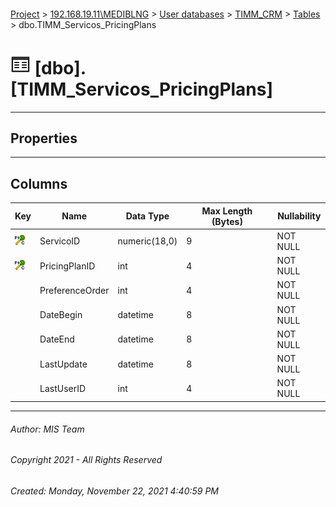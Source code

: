 #### 

[Project](../../../../index.md) > [192.168.19.11\\MEDIBLNG](../../../index.md) > [User databases](../../index.md) > [TIMM_CRM](../index.md) > [Tables](Tables.md) > dbo.TIMM_Servicos_PricingPlans

# ![Tables](../../../../Images/Table32.png) [dbo].[TIMM_Servicos_PricingPlans]

---

## <a name="#properties"></a>Properties



---

## <a name="#columns"></a>Columns

| Key | Name | Data Type | Max Length (Bytes) | Nullability |
|---|---|---|---|---|
| [![Cluster Primary Key PK_TIMM_Servicos_PricingPlans: ServicoID\PricingPlanID](../../../../Images/pkcluster.png)](#indexes) | ServicoID | numeric(18,0) | 9 | NOT NULL |
| [![Cluster Primary Key PK_TIMM_Servicos_PricingPlans: ServicoID\PricingPlanID](../../../../Images/pkcluster.png)](#indexes) | PricingPlanID | int | 4 | NOT NULL |
|  | PreferenceOrder | int | 4 | NOT NULL |
|  | DateBegin | datetime | 8 | NOT NULL |
|  | DateEnd | datetime | 8 | NOT NULL |
|  | LastUpdate | datetime | 8 | NOT NULL |
|  | LastUserID | int | 4 | NOT NULL |


---

###### Author:  MIS Team

###### Copyright 2021 - All Rights Reserved

###### Created: Monday, November 22, 2021 4:40:59 PM

